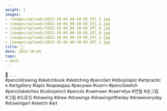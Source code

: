 ```yaml
---
weight: 1
images:
- /images/uploads/2022-10-04_00-10-05_UTC_5.jpg
- /images/uploads/2022-10-04_00-10-05_UTC_2.jpg
- /images/uploads/2022-10-04_00-10-05_UTC_4.jpg
- /images/uploads/2022-10-04_00-10-05_UTC_6.jpg
- /images/uploads/2022-10-04_00-10-05_UTC_3.jpg
- /images/uploads/2022-10-04_00-10-05_UTC_1.jpg
title: 🐸
date: 2022-10-04
tags:
- work
---
```


🐸
.
.
.
#pencildrawing #sketchbook #sketching #pencilart #dibujolapiz #artpractice #artgallery #lapiz #карандаш #рисунки #скетч #pencilsketch #pencilsketches #colorpencil #pencils #скетчинг #скетчбук #연필 #손그림 #그림 #드로잉 #drawing #draw #drawings #drawingoftheday #draweveryday #drawingart #sketch #art
